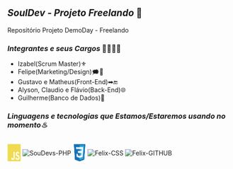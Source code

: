 ## _SoulDev - Projeto Freelando_ 👾
Repositório Projeto DemoDay - Freelando

 ### _Integrantes e seus Cargos_ 👩‍💻👨‍💻
 
- Izabel(Scrum Master)⚜
- Felipe(Marketing/Design)🗯🎨
- Gustavo e Matheus(Front-End)➡🔚
- Alyson, Claudio e Flávio(Back-End)🌐
- Guilherme(Banco de Dados)💾


 ### _Linguagens e tecnologias que Estamos/Estaremos usando no momento♨_

<div style="display: inline_block"><br>
    <img align="center" alt="Felix-JS" height="40" width="30" src= "https://raw.githubusercontent.com/devicons/devicon/master/icons/javascript/javascript-plain.svg">
    <img align="center" alt="SouDevs-PHP" height="40" width="30" src="https://raw.githubusercontent.com/jmnote/z-icons/master/svg/php.svg"
    <img align="center" alt="Felix-HTML" height="40" width="30" src="https://raw.githubusercontent.com/devicons/devicon/master/icons/html5/html5-original.svg">
    <img align="center" alt="Felix-CSS" height="40" width="30" src="https://raw.githubusercontent.com/devicons/devicon/master/icons/css3/css3-original.svg">
     <img align="center" alt="Felix-CSS" height="40" width="30" src="https://raw.githubusercontent.com/jmnote/z-icons/master/svg/bootstrap.svg"
    <img align="center" alt="Felix-GIT" height="40" width="30" src="https://raw.githubusercontent.com/jmnote/z-icons/master/svg/git.svg">
    <img align="center" alt="Felix-GITHUB" height="40" width="30" src="https://raw.githubusercontent.com/jmnote/z-icons/master/svg/github.svg">
  </div>


